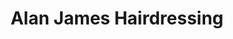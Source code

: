 ---
title: "Alan James Hairdressing"
url: /porthmadog/alan-james-hairdressing/
shop: hairdresser
---